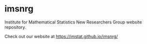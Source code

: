 # imsnrg

Institute for Mathematical Statistics New Researchers Group website repository. 

Check out our website at https://imstat.github.io/imsnrg/
